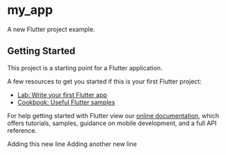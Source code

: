 # my_app

A new Flutter project example.

## Getting Started

This project is a starting point for a Flutter application.

A few resources to get you started if this is your first Flutter project:

- [Lab: Write your first Flutter app](https://flutter.dev/docs/get-started/codelab)
- [Cookbook: Useful Flutter samples](https://flutter.dev/docs/cookbook)

For help getting started with Flutter view our
[online documentation](https://flutter.dev/docs), which offers tutorials,
samples, guidance on mobile development, and a full API reference.

Adding this new line
Adding another new line
